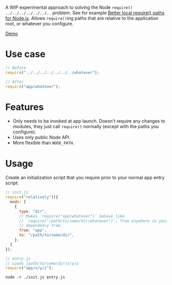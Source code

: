 A WIP experimental approach to solving the Node `require()` `../../../../../../..` problem. See for example [Better local require() paths for Node.js](https://gist.github.com/branneman/8048520). Allows `require()`ing paths that are relative to the application root, or whatever you configure.

[Demo](https://github.com/jmm/relatively-demo)

# Use case

```js
// Before
require("../../../../../../../whatever");

// After
require("app/whatever");
```

# Features
* Only needs to be invoked at app launch. Doesn't require any changes to modules, they just call `require()` normally (except with the paths you configure).
* Uses only public Node API.
* More flexible than `NODE_PATH`.

# Usage

Create an initialization script that you require prior to your normal app entry script:

```js
// init.js
require("relatively")({
  mods: [
    {
      type: "dir",
      // Makes `require("app/whatever")` behave like
      // `require("/path/to/some/dir/whatever")`, from anywhere in your
      // dependency tree.
      from: "app",
      to: "/path/to/some/dir",
    },
  ]
});
```

```js
// entry.js
// Loads /path/to/some/dir/x/y/z
require("app/x/y/z");
```

`node -r ./init.js entry.js`
